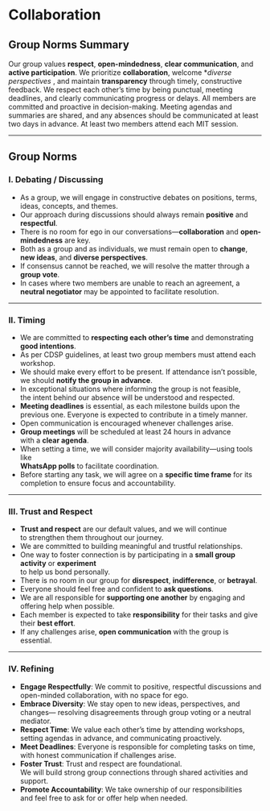 # Collaboration

## Group Norms Summary

Our group values **respect**, **open-mindedness**, **clear communication**, and **active
participation**. We prioritize **collaboration**, welcome **diverse perspectives*
 , and
maintain **transparency** through timely, constructive feedback.
We respect each other’s time by being punctual, meeting deadlines, and clearly
communicating progress or delays.
All members are committed and proactive in decision-making. Meeting agendas and summaries
are shared, and any absences should be communicated at least two days in advance.
At least two members attend each MIT session.

---

## Group Norms

### I. Debating / Discussing

- As a group, we will engage in constructive debates on positions, terms, ideas,
  concepts, and themes.
- Our approach during discussions should always remain **positive** and **respectful**.
- There is no room for ego in our conversations—**collaboration** and
  **open-mindedness** are key.
- Both as a group and as individuals, we must remain open to **change**, **new ideas**,
  and **diverse perspectives**.
- If consensus cannot be reached, we will resolve the matter through a **group vote**.
- In cases where two members are unable to reach an agreement, a **neutral negotiator**
  may be appointed to facilitate resolution.

---

### II. Timing

- We are committed to **respecting each other’s time** and demonstrating **good intentions**.
- As per CDSP guidelines, at least two group members must attend each workshop.
- We should make every effort to be present. If attendance isn’t possible,  
  we should **notify the group in advance**.
- In exceptional situations where informing the group is not feasible,  
  the intent behind our absence will be understood and respected.
- **Meeting deadlines** is essential, as each milestone builds upon the
  previous one. Everyone is expected to contribute in a timely manner.
- Open communication is encouraged whenever challenges arise.
- **Group meetings** will be scheduled at least 24 hours in advance  
  with a **clear agenda**.
- When setting a time, we will consider majority availability—using tools like  
  **WhatsApp polls** to facilitate coordination.
- Before starting any task, we will agree on a **specific time frame** for its
  completion to ensure focus and accountability.

---

### III. Trust and Respect

- **Trust and respect** are our default values, and we will continue  
  to strengthen them throughout our journey.
- We are committed to building meaningful and trustful relationships.
- One way to foster connection is by participating in a **small group activity**
  or **experiment**  
  to help us bond personally.
- There is no room in our group for **disrespect**, **indifference**, or **betrayal**.
- Everyone should feel free and confident to **ask questions**.
- We are all responsible for **supporting one another** by engaging and
  offering help when possible.
- Each member is expected to take **responsibility** for their tasks and give their
  **best effort**.
- If any challenges arise, **open communication** with the group is essential.

---

### IV. Refining

- **Engage Respectfully**: We commit to positive, respectful discussions and  
  open-minded collaboration, with no space for ego.
- **Embrace Diversity**: We stay open to new ideas, perspectives, and changes—
  resolving disagreements through group voting or a neutral mediator.
- **Respect Time**: We value each other’s time by attending workshops,  
  setting agendas in advance, and communicating proactively.
- **Meet Deadlines**: Everyone is responsible for completing tasks on time,  
  with honest communication if challenges arise.
- **Foster Trust**: Trust and respect are foundational.  
  We will build strong group connections through shared activities and support.
- **Promote Accountability**: We take ownership of our responsibilities  
  and feel free to ask for or offer help when needed.
